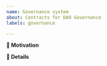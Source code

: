 ```yaml
---
name: Governance system
about: Contracts for DAO Governance
labels: governance

---
```


**🧐 Motivation**
<!-- Is your feature request related to a specific problem? Is it just a crazy idea? Tell us about it! -->

**📝 Details**
<!-- Please describe your feature request in detail. -->